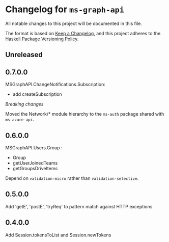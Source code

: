 # Changelog for `ms-graph-api`

All notable changes to this project will be documented in this file.

The format is based on [Keep a Changelog](https://keepachangelog.com/en/1.0.0/),
and this project adheres to the
[Haskell Package Versioning Policy](https://pvp.haskell.org/).

## Unreleased




## 0.7.0.0

MSGraphAPI.ChangeNotifications.Subscription:
- add createSubscription

*Breaking changes*

Moved the Network/* module hierarchy to the `ms-auth` package shared with `ms-azure-api`.

## 0.6.0.0

MSGraphAPI.Users.Group :
- Group
- getUserJoinedTeams
- getGroupsDriveItems

Depend on `validation-micro` rather than `validation-selective`.

## 0.5.0.0

Add 'getE', 'postE', 'tryReq' to pattern match against HTTP exceptions

## 0.4.0.0

Add Session.tokensToList and Session.newTokens
